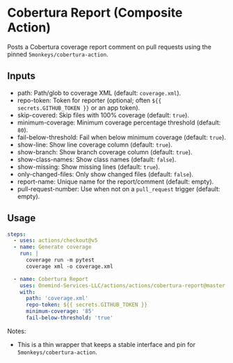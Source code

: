 # Cobertura Report (Composite Action)

Posts a Cobertura coverage report comment on pull requests using the pinned `5monkeys/cobertura-action`.

## Inputs

- path: Path/glob to coverage XML (default: `coverage.xml`).
- repo-token: Token for reporter (optional; often `${{ secrets.GITHUB_TOKEN }}` or an app token).
- skip-covered: Skip files with 100% coverage (default: `true`).
- minimum-coverage: Minimum coverage percentage threshold (default: `80`).
- fail-below-threshold: Fail when below minimum coverage (default: `true`).
- show-line: Show line coverage column (default: `true`).
- show-branch: Show branch coverage column (default: `true`).
- show-class-names: Show class names (default: `false`).
- show-missing: Show missing lines (default: `true`).
- only-changed-files: Only show changed files (default: `false`).
- report-name: Unique name for the report/comment (default: empty).
- pull-request-number: Use when not on a `pull_request` trigger (default: empty).

## Usage

```yaml
steps:
  - uses: actions/checkout@v5
  - name: Generate coverage
    run: |
      coverage run -m pytest
      coverage xml -o coverage.xml

  - name: Cobertura Report
    uses: Onemind-Services-LLC/actions/actions/cobertura-report@master
    with:
      path: 'coverage.xml'
      repo-token: ${{ secrets.GITHUB_TOKEN }}
      minimum-coverage: '85'
      fail-below-threshold: 'true'
```

Notes:
- This is a thin wrapper that keeps a stable interface and pin for `5monkeys/cobertura-action`.
